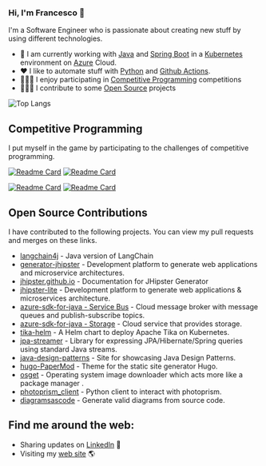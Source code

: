 ### Hi, I'm Francesco 👋

I'm a Software Engineer who is passionate about creating new stuff by using different technologies.
- 💼 I am currently working with [Java](https://dev.java/) and [Spring Boot](https://spring.io/projects/spring-boot) in a [Kubernetes](https://kubernetes.io/) environment on [Azure](https://azure.microsoft.com) Cloud.
- :heart: I like to automate stuff with [Python](https://www.python.org/) and [Github Actions](https://github.com/features/actions).
- 🧑🏽‍💻 I enjoy participating in [Competitive Programming](https://en.wikipedia.org/wiki/Competitive_programming) competitions
- 👨🏽‍🔧 I contribute to some [Open Source](https://opensource.org/about) projects

![Top Langs](https://github-readme-stats-git-masterrstaa-rickstaa.vercel.app/api/top-langs/?username=frascu&title_color=ffffff&icon_color=f9f9f8&text_color=9f9f9f&bg_color=151515)

## Competitive Programming
I put myself in the game by participating to the challenges of competitive programming.

[![Readme Card](https://github-readme-stats-git-masterrstaa-rickstaa.vercel.app/api/pin/?username=frascu&repo=advent-of-code&show_owner=true&title_color=ffffff&icon_color=f9f9f8&text_color=9f9f9f&bg_color=151515)](https://github.com/frascu/advent-of-code)
[![Readme Card](https://github-readme-stats-git-masterrstaa-rickstaa.vercel.app/api/pin/?username=frascu&repo=google-hash-code&show_owner=true&title_color=fff&icon_color=f9f9f8&text_color=9f9f9f&bg_color=151515)](https://github.com/frascu/google-hash-code)


[![Readme Card](https://github-readme-stats-git-masterrstaa-rickstaa.vercel.app/api/pin/?username=frascu&repo=google-code-jam&show_owner=true&title_color=ffffff&icon_color=f9f9f8&text_color=9f9f9f&bg_color=151515)](https://github.com/frascu/google-code-jam)
[![Readme Card](https://github-readme-stats-git-masterrstaa-rickstaa.vercel.app/api/pin/?username=frascu&repo=amazon-interview-2018&show_owner=true&title_color=ffffff&icon_color=f9f9f8&text_color=9f9f9f&bg_color=151515)](https://github.com/frascu/amazon-interview-2018)

## Open Source Contributions
I have contributed to the following projects. You can view my pull requests and merges on these links.
* [langchain4j](https://github.com/langchain4j/langchain4j/pulls?q=is%3Apr+author%3Afrascu+is%3Amerged) - Java version of LangChain
* [generator-jhipster](https://github.com/jhipster/generator-jhipster/pulls?q=is%3Apr+author%3Afrascu+is%3Amerged) - Development platform to generate web applications and microservice architectures.
* [jhipster.github.io](https://github.com/jhipster/jhipster.github.io/pulls?q=is%3Apr+author%3Afrascu+is%3Amerged) - Documentation for JHipster Generator
* [jhipster-lite](https://github.com/jhipster/jhipster-lite/pulls?q=is%3Apr+author%3Afrascu+is%3Amerged) - Development platform to generate web applications & microservices architecture.
* [azure-sdk-for-java - Service Bus](https://github.com/Azure/azure-sdk-for-java/pulls?q=is%3Apr+is%3Aclosed+author%3Afrascu+review%3Aapproved+label%3A%22Service+Bus%22) - Cloud message broker with message queues and publish-subscribe topics.
* [azure-sdk-for-java - Storage](https://github.com/Azure/azure-sdk-for-java/pulls?q=is%3Apr+is%3Aclosed+author%3Afrascu+review%3Aapproved+label%3AStorage) - Cloud service that provides storage.
* [tika-helm](https://github.com/apache/tika-helm/pulls?q=is%3Apr+is%3Amerged+author%3Afrascu) - A Helm chart to deploy Apache Tika on Kubernetes. 
* [jpa-streamer](https://github.com/speedment/jpa-streamer/pulls?q=is%3Apr+is%3Amerged+author%3Afrascu+) - Library for expressing JPA/Hibernate/Spring queries using standard Java streams.
* [java-design-patterns](https://github.com/iluwatar/java-design-patterns/pulls?q=is%3Apr+author%3Afrascu+is%3Amerged) - Site for showcasing Java Design Patterns.
* [hugo-PaperMod](https://github.com/adityatelange/hugo-PaperMod/pulls?q=is%3Apr+author%3Afrascu+is%3Amerged) - Theme for the static site generator Hugo.
* [osget](https://github.com/gnarlin/osget/pulls?q=is%3Amerged+is%3Apr+author%3Afrascu+) - Operating system image downloader which acts more like a package manager .
* [photoprism_client](https://github.com/mvlnetdev/photoprism_client/pulls?q=is%3Apr+author%3Afrascu+is%3Aclosed) - Python client to interact with photoprism.
* [diagramsascode](https://github.com/diagramsascode/diagramsascode/pulls?q=is%3Apr+author%3Afrascu+is%3Amerged) - Generate valid diagrams from source code.
## Find me around the web: 
- Sharing updates on <a href="https://www.linkedin.com/in/francesco-scuccimarri/">LinkedIn</a> 💼
- Visiting my [web site](https://frascu.github.io) 🌎
<!--
**frascu/frascu** is a ✨ _special_ ✨ repository because its `README.md` (this file) appears on your GitHub profile.

Here are some ideas to get you started:

- 🔭 I’m currently working on ...
- 🌱 I’m currently learning ...
- 👯 I’m looking to collaborate on ...
- 🤔 I’m looking for help with ...
- 💬 Ask me about ...
- 📫 How to reach me: ...
- 😄 Pronouns: ...
- ⚡ Fun fact: ...
-->
